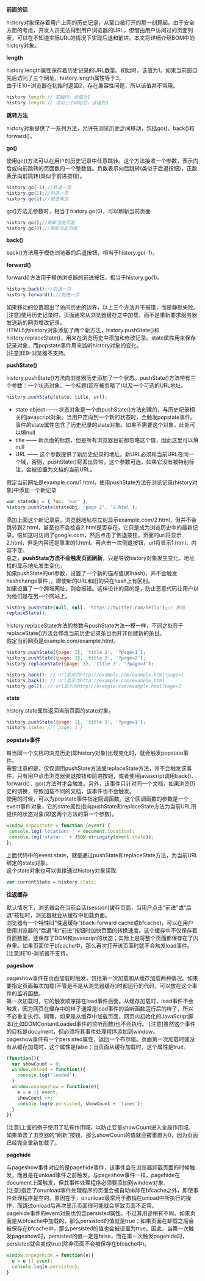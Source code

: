 **前面的话**

history对象保存着用户上网的历史记录，从窗口被打开的那一刻算起。由于安全方面的考虑，开发人员无法得到用户浏览器的URL，但借由用户访问过的页面列表，可以在不知道实际URL的情况下实现后退和前进。本文将详细介绍BOM中的history对象。

**length**

history.length属性保存着历史记录的URL数量。初始时，该值为1。如果当前窗口先后访问了三个网址，history.length属性等于3。  
由于IE10+浏览器在初始时返回2，存在兼容性问题，所以该值并不常用。
```javascript
history.length // 初始时，该值为1
history.length // 访问三个网址后，该值为3
```
**跳转方法**

history对象提供了一系列方法，允许在浏览历史之间移动，包括go()、back()和forward()。

**go()**

使用go()方法可以在用户的历史记录中任意跳转。这个方法接收一个参数，表示向后或向前跳转的页面数的一个整数值。负数表示向后跳转(类似于后退按钮)，正数表示向前跳转(类似于前进按钮)。
```javascript
history.go(-1);//后退一页
history.go(1);//前进一页
history.go(2);//前进两页
```
go()方法无参数时，相当于history.go(0)，可以刷新当前页面
```javascript
history.go();//刷新当前页面
history.go(0);//刷新当前页面
```
**back()**

back()方法用于模仿浏览器的后退按钮，相当于history.go(-1)。

**forward()**

forward()方法用于模仿浏览器的前进按钮，相当于history.go(1)。
```javascript
history.back();//后退一页
history.forward();//前进一页
```
如果移动的位置超出了访问历史的边界，以上三个方法并不报错，而是静默失败。  
[注意]使用历史记录时，页面通常从浏览器缓存之中加载，而不是重新要求服务器发送新的网页增改记录。  
HTML5为history对象添加了两个新方法，history.pushState()和history.replaceState()，用来在浏览历史中添加和修改记录。state属性用来保存记录对象，而popstate事件用来监听history对象的变化。  
[注意]IE9-浏览器不支持。

**pushState()**

history.pushState()方法向浏览器历史添加了一个状态。pushState()方法带有三个参数：一个状态对象、一个标题(现在被忽略了)以及一个可选的URL地址。
```javascript
history.pushState(state, title, url);
```
 - state object —— 状态对象是一个由pushState()方法创建的、与历史纪录相关的javascript对象。当用户定向到一个新的状态时，会触发popstate事件。事件的state属性包含了历史纪录的state对象。如果不需要这个对象，此处可以填null
 - title —— 新页面的标题，但是所有浏览器目前都忽略这个值，因此这里可以填null
 - URL —— 这个参数提供了新历史纪录的地址。新URL必须和当前URL在同一个域，否则，pushState()将丢出异常。这个参数可选，如果它没有被特别标注，会被设置为文档的当前URL。

假定当前网址是example.com/1.html，使用pushState方法在浏览记录(history对象)中添加一个新记录
```javascript
var stateObj = { foo: 'bar' };
history.pushState(stateObj, 'page 2', '2.html');
```
添加上面这个新记录后，浏览器地址栏立刻显示example.com/2.html，但并不会跳转到2.html，甚至也不会检查2.html是否存在，它只是成为浏览历史中的最新记录。假如这时访问了google.com，然后点击了倒退按钮，页面的url将显示2.html，但是内容还是原来的1.html。再点击一次倒退按钮，url将显示1.html，内容不变。  
总之，**pushState方法不会触发页面刷新**，只是导致history对象发生变化，地址栏的显示地址发生变化。  
如果pushState的url参数，设置了一个新的锚点值(即hash)，并不会触发hashchange事件，，即使新的URL和旧的只在hash上有区别。  
如果设置了一个跨域网址，则会报错。这样设计的目的是，防止恶意代码让用户以为他们是在另一个网站上。
```javascript
history.pushState(null, null, 'https://twitter.com/hello');// 报错
replaceState();
```
history.replaceState方法的参数与pushState方法一模一样，不同之处在于replaceState()方法会修改当前历史记录条目而并非创建新的条目。  
假定当前网页是example.com/example.html。
```javascript
history.pushState({page: 1}, 'title 1', '?page=1');
history.pushState({page: 2}, 'title 2', '?page=2');
history.replaceState({page: 3}, 'title 3', '?page=3');

history.back(); // url显示为http://example.com/example.html?page=1
history.back(); // url显示为http://example.com/example.html
history.go(2); // url显示为http://example.com/example.html?page=3
```
**state**

history.state属性返回当前页面的state对象。
```javascript
history.pushState({page: 1}, 'title 1', '?page=1');
history.state; //{ page: 1 }
```
**popstate事件**

每当同一个文档的浏览历史(即history对象)出现变化时，就会触发popstate事件。  
需要注意的是，仅仅调用pushState方法或replaceState方法，并不会触发该事件，只有用户点击浏览器倒退按钮和前进按钮，或者使用javascript调用back()、forward()、go()方法时才会触发。另外，该事件只针对同一个文档，如果浏览历史的切换，导致加载不同的文档，该事件也不会触发。  
使用的时候，可以为popstate事件指定回调函数。这个回调函数的参数是一个event事件对象，它的state属性指向pushState和replaceState方法为当前URL所提供的状态对象(即这两个方法的第一个参数)。
```javascript
window.onpopstate = function (event) {
 console.log('location: ' + document.location);
 console.log('state: ' + JSON.stringify(event.state));
};
```
上面代码中的event.state，就是通过pushState和replaceState方法，为当前URL绑定的state对象。  
这个state对象也可以直接通过history对象读取.
```javascript
var currentState = history.state;
```
**往返缓存**

默认情况下，浏览器会在当前会话(session)缓存页面，当用户点击“前进”或“后退”按钮时，浏览器就会从缓存中加载页面。  
浏览器有一个特性叫“往返缓存”(back-forward cache或bfcache)，可以在用户使用浏览器的“后退”和“前进”按钮时加快页面的转换速度。这个缓存中不仅保存着页面数据，还保存了DOM和javascript的状态；实际上是将整个页面都保存在了内存里。如果页面位于bfcache中，那么再次打开该页面时就不会触发load事件。  
[注意]IE10-浏览器不支持。

**pageshow**

pageshow事件在页面加载时触发，包括第一次加载和从缓存加载两种情况。如果要指定页面每次加载(不管是不是从浏览器缓存)时都运行的代码，可以放在这个事件的监听函数。  
第一次加载时，它的触发顺序排在load事件后面。从缓存加载时，load事件不会触发，因为网页在缓存中的样子通常是load事件的监听函数运行后的样子，所以不必重复执行。同理，如果是从缓存中加载页面，网页内初始化的JavaScript脚本(比如DOMContentLoaded事件的监听函数)也不会执行。
[注意]虽然这个事件的目标是document，但必须将其事件处理程序添加到window。  
pageshow事件有一个persisted属性，返回一个布尔值。页面第一次加载时或没有从缓存加载时，这个属性是false；当页面从缓存加载时，这个属性是true。
```javascript
(function(){
  var showCount = 0;
  window.onload = function(){
    console.log('loaded');
  }
  window.onpageshow = function(e){
    e = e || event;
    showCount ++;
    console.log(e.persisted, showCount + 'times');
  }
})
```
[注意]上面的例子使用了私有作用域，以防止变量showCount进入全局作用域。如果单击了浏览器的“刷新”按钮，那么showCount的值就会被重置为0，因为页面已经完全重新加载了。  

**pagehide**

与pageshow事件对应的是pagehide事件，该事件会在浏览器卸载页面的时候触发，而且是在unload事件之前触发。与pageshow事件一样，pagehide在document上面触发，但其事件处理程序必须要添加到window对象.  
[注意]指定了onunload事件处理程序的页面会被自动排除在bfcache之外，即使事件处理程序是空的。原因在于，onunload最常用于撤销在onload中所执行的操作，而跳过onload后再次显示页面很可能就会导致页面不正常。  
pagehide事件的event对象也包含persisted属性，不过其用途稍有不同。如果页面是从bfcache中加载的，那么persisted的值就是true；如果页面在卸载之后会被保存在bfcache中，那么persisted的值也会被设置为true。因此，当第一次触发pageshow时，persisted的值一定是false，而在第一次触发pagehide时，persisted就会变成true(除非页面不会被保存在bfcache中)。
```javascript
window.onpagehide = function(e){
  e = e || event;
  console.log(e.persisted);
}
```
